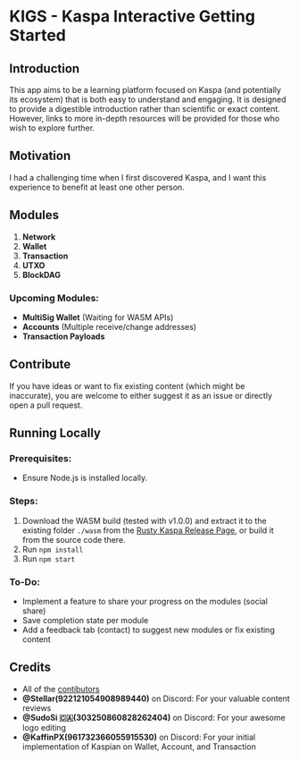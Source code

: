 # KIGS - Kaspa Interactive Getting Started

## Introduction

This app aims to be a learning platform focused on Kaspa (and potentially its ecosystem) that is both easy to understand and engaging. It is designed to provide a digestible introduction rather than scientific or exact content. However, links to more in-depth resources will be provided for those who wish to explore further.

## Motivation

I had a challenging time when I first discovered Kaspa, and I want this experience to benefit at least one other person.

## Modules

1. **Network**
2. **Wallet**
3. **Transaction**
4. **UTXO**
5. **BlockDAG**

### Upcoming Modules:

- **MultiSig Wallet** (Waiting for WASM APIs)
- **Accounts** (Multiple receive/change addresses)
- **Transaction Payloads**

## Contribute

If you have ideas or want to fix existing content (which might be inaccurate), you are welcome to either suggest it as an issue or directly open a pull request.

## Running Locally

### Prerequisites:

- Ensure Node.js is installed locally.

### Steps:

1. Download the WASM build (tested with v1.0.0) and extract it to the existing folder `./wasm` from the [Rusty Kaspa Release Page](https://github.com/kaspanet/rusty-kaspa/releases), or build it from the source code there.
2. Run `npm install`
3. Run `npm start`

### To-Do:

- Implement a feature to share your progress on the modules (social share)
- Save completion state per module
- Add a feedback tab (contact) to suggest new modules or fix existing content

## Credits

- All of the [contibutors](https://github.com/IzioDev/kigs/graphs/contributors)
- **@Stellar(922121054908989440)** on Discord: For your valuable content reviews
- **@SudoSi 🇨🇦(303250860828262404)** on Discord: For your awesome logo editing
- **@KaffinPX(961732366055915530)** on Discord: For your initial implementation of Kaspian on Wallet, Account, and Transaction
